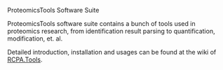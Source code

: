 ProteomicsTools Software Suite

ProteomicsTools software suite contains a bunch of tools used in proteomics research, from identification result parsing to quantification, modification, et. al.

Detailed introduction, installation and usages can be found at the wiki of [RCPA.Tools](https://github.com/shengqh/RCPA.Tools/wiki).
